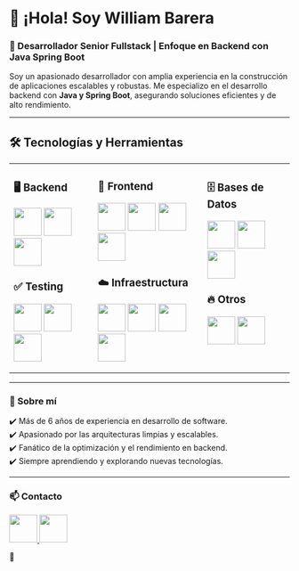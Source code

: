 # 👋 ¡Hola! Soy William Barera  

### 🚀 Desarrollador Senior Fullstack | Enfoque en Backend con Java Spring Boot  

Soy un apasionado desarrollador con amplia experiencia en la construcción de aplicaciones escalables y robustas. Me especializo en el desarrollo backend con **Java y Spring Boot**, asegurando soluciones eficientes y de alto rendimiento.  

---

## 🛠️ Tecnologías y Herramientas  

<table>
  <tr>
    <td valign="top" width="30%">

### 🖥️ Backend  
<p>
  <img src="https://cdn.jsdelivr.net/gh/devicons/devicon/icons/java/java-original.svg" width="50"/>
  <img src="https://cdn.jsdelivr.net/gh/devicons/devicon/icons/spring/spring-original.svg" width="50"/>
  <img src="https://cdn.jsdelivr.net/gh/devicons/devicon/icons/hibernate/hibernate-original.svg" width="50"/>
</p>

### ✅ Testing 
<p>
  <img src="https://cdn.jsdelivr.net/gh/devicons/devicon/icons/junit/junit-original.svg" width="50"/>
  <img src="https://jmeter.apache.org/images/jmeter_square.svg" width="50"/>
  <img src="https://www.svgrepo.com/show/354202/postman-icon.svg" width="50"/>
</p>

</td>
<td valign="top" width="39%">

### 🎨 Frontend 
<p>
  <img src="https://cdn.jsdelivr.net/gh/devicons/devicon/icons/javascript/javascript-original.svg" width="50"/>
  <img src="https://cdn.jsdelivr.net/gh/devicons/devicon/icons/typescript/typescript-original.svg" width="50"/>
  <img src="https://cdn.jsdelivr.net/gh/devicons/devicon/icons/react/react-original.svg" width="50"/>
  <img src="https://cdn.jsdelivr.net/gh/devicons/devicon/icons/angularjs/angularjs-original.svg" width="50"/>
</p>

### ☁️ Infraestructura  
<p>
  <img src="https://cdn.jsdelivr.net/gh/devicons/devicon/icons/docker/docker-original.svg" width="50"/>
  <img src="https://cdn.jsdelivr.net/gh/devicons/devicon/icons/kubernetes/kubernetes-plain.svg" width="50"/>
  <img src="https://cdn.jsdelivr.net/gh/devicons/devicon/icons/azure/azure-original.svg" width="50"/>
  <img src="https://cdn.jsdelivr.net/gh/devicons/devicon/icons/gitlab/gitlab-original.svg" width="50"/>
</p>

</td>
<td valign="top" width="32%">

### 🗄️ Bases de Datos 
<p>
  <img src="https://cdn.jsdelivr.net/gh/devicons/devicon/icons/postgresql/postgresql-original.svg" width="50"/>
  <img src="https://cdn.jsdelivr.net/gh/devicons/devicon/icons/mysql/mysql-original.svg" width="50"/>
  <img src="https://cdn.jsdelivr.net/gh/devicons/devicon/icons/oracle/oracle-original.svg" width="50"/>
</p>

### 🔥 Otros  
<p>
  <img src="https://cdn.jsdelivr.net/gh/devicons/devicon/icons/python/python-original.svg" width="50"/>
  <img src="https://upload.wikimedia.org/wikipedia/commons/e/ee/.NET_Core_Logo.svg" width="50"/>
</p>

</td>
  </tr>
</table>


---

### 📌 Sobre mí  
✔️ Más de 6 años de experiencia en desarrollo de software.  
✔️ Apasionado por las arquitecturas limpias y escalables.  
✔️ Fanático de la optimización y el rendimiento en backend.  
✔️ Siempre aprendiendo y explorando nuevas tecnologías.  

---

### 📫 Contacto  
<p>
  <a href="https://www.linkedin.com/in/willibm">
    <img src="https://cdn.jsdelivr.net/gh/devicons/devicon/icons/linkedin/linkedin-original.svg" width="50"/>
  </a>
  <a href="mailto:williambareramuoz@gmail.com">
    <img src="https://cdn.jsdelivr.net/gh/devicons/devicon/icons/google/google-original.svg" width="50"/>
  </a>
</p>

🚀  
